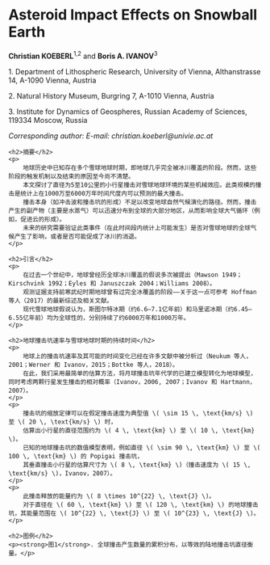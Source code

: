 <html lang="zh">
<head>
    <meta charset="UTF-8">
    <title>Asteroid Impact Effects on Snowball Earth</title>
    <script type="text/javascript" async
            src="https://cdnjs.cloudflare.com/ajax/libs/mathjax/3.2.2/es5/tex-mml-chtml.js">
    </script>
</head>
<body>
    <h1>Asteroid Impact Effects on Snowball Earth</h1>
    <p><strong>Christian KOEBERL</strong><sup>1,2</sup> and <strong>Boris A. IVANOV</strong><sup>3</sup></p>
    <p>1. Department of Lithospheric Research, University of Vienna, Althanstrasse 14, A-1090 Vienna, Austria</p>
    <p>2. Natural History Museum, Burgring 7, A-1010 Vienna, Austria</p>
    <p>3. Institute for Dynamics of Geospheres, Russian Academy of Sciences, 119334 Moscow, Russia</p>
    <p><em>Corresponding author: E-mail: christian.koeberl@univie.ac.at</em></p>

    <h2>摘要</h2>
    <p>
        地球历史中已知存在多个雪球地球时期，即地球几乎完全被冰川覆盖的阶段。然而，这些阶段的触发机制以及结束的原因至今尚不清楚。
        本文探讨了直径为5至10公里的小行星撞击对雪球地球环境的某些机械效应。此类规模的撞击是统计上在1000万至6000万年时间尺度内可以预测的最大撞击。
        撞击本身（如冲击波和撞击坑的形成）不足以改变地球自然气候演化的路径。然而，撞击产生的副产物（主要是水蒸气）可以迅速分布到全球的大部分地区，从而影响全球大气循环（例如，促进云的形成）。
        未来的研究需要验证此类事件（在此时间段内统计上可能发生）是否对雪球地球的全球气候产生了影响，或者是否可能促成了冰川的消退。
    </p>

    <h2>引言</h2>
    <p>
        在过去一个世纪中，地球曾经历全球冰川覆盖的假说多次被提出（Mawson 1949；Kirschvink 1992；Eyles 和 Januszczak 2004；Williams 2008）。
        观测证据支持前寒武纪时期地球曾有过完全冰覆盖的阶段——关于这一点可参考 Hoffman 等人（2017）的最新综述及相关文献。
        现代雪球地球假说认为，斯图尔特冰期（约6.6–7.1亿年前）和马里诺冰期（约6.45–6.55亿年前）均为全球性的，分别持续了约6000万年和1000万年。
    </p>

    <h2>地球撞击坑速率与雪球地球时期的持续时间</h2>
    <p>
        地球上的撞击坑速率及其可能的时间变化已经在许多文献中被分析过（Neukum 等人，2001；Werner 和 Ivanov，2015；Bottke 等人，2018）。
        在此，我们采用最简单的估算方法，将月球撞击坑年代学的已建立模型转化为地球模型，同时考虑两颗行星发生撞击的相对概率（Ivanov，2006, 2007；Ivanov 和 Hartmann，2007）。
    </p>
    <p>
        撞击坑的缩放定律可以在假定撞击速度为典型值 \( \sim 15 \, \text{km/s} \) 至 \( 20 \, \text{km/s} \) 时，
        估算出小行星的直径范围约为 \( 4 \, \text{km} \) 至 \( 10 \, \text{km} \)。
        已知的地球撞击坑的数值模型表明，例如直径 \( \sim 90 \, \text{km} \) 至 \( 100 \, \text{km} \) 的 Popigai 撞击坑，
        其垂直撞击小行星的估算尺寸为 \( 8 \, \text{km} \)（撞击速度为 \( 15 \, \text{km/s} \)，Ivanov，2007）。
    </p>
    <p>
        此撞击释放的能量约为 \( 8 \times 10^{22} \, \text{J} \)。
        对于直径在 \( 60 \, \text{km} \) 至 \( 120 \, \text{km} \) 的地球撞击坑，其能量范围在 \( 10^{22} \, \text{J} \) 至 \( 10^{23} \, \text{J} \)。
    </p>

    <h2>图例</h2>
    <p><strong>图1</strong>. 全球撞击产生数量的累积分布，以等效的陆地撞击坑直径衡量。</p>
</body>
</html>
